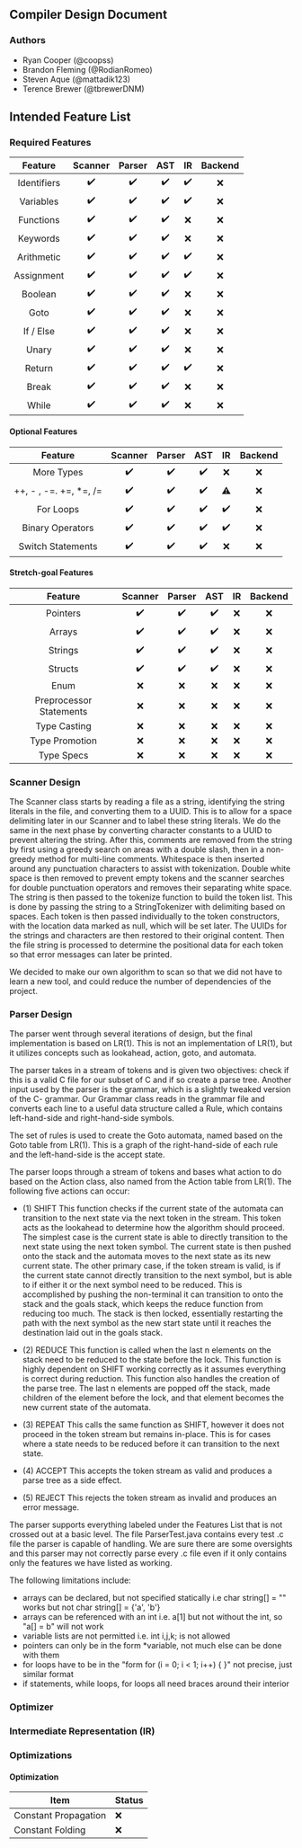 ## Compiler Design Document

### Authors
* Ryan Cooper (@coopss)
* Brandon Fleming (@RodianRomeo)
* Steven Aque (@mattadik123)
* Terence Brewer (@tbrewerDNM)

## Intended Feature List

### Required Features
| Feature     | Scanner            | Parser              | AST                 | IR                  | Backend             |
| :--------:  | :----------------: | :-----------------: | :-----------------: | :-----------------: | :-----------------: |
| Identifiers | :heavy_check_mark: | :heavy_check_mark:  | :heavy_check_mark:  | :heavy_check_mark:  | :x:                 |
| Variables   | :heavy_check_mark: | :heavy_check_mark:  | :heavy_check_mark:  | :heavy_check_mark:  | :x:                 |
| Functions   | :heavy_check_mark: | :heavy_check_mark:  | :heavy_check_mark:  | :x:                 | :x:                 |
| Keywords    | :heavy_check_mark: | :heavy_check_mark:  | :heavy_check_mark:  | :x:                 | :x:                 |
| Arithmetic  | :heavy_check_mark: | :heavy_check_mark:  | :heavy_check_mark:  | :heavy_check_mark:  | :x:                 |
| Assignment  | :heavy_check_mark: | :heavy_check_mark:  | :heavy_check_mark:  | :heavy_check_mark:  | :x:                 |
| Boolean     | :heavy_check_mark: | :heavy_check_mark:  | :heavy_check_mark:  | :x:                 | :x:                 |
| Goto        | :heavy_check_mark: | :heavy_check_mark:  | :heavy_check_mark:  | :x:                 | :x:                 |
| If / Else   | :heavy_check_mark: | :heavy_check_mark:  | :heavy_check_mark:  | :x:                 | :x:                 |
| Unary       | :heavy_check_mark: | :heavy_check_mark:  | :heavy_check_mark:  | :x:                 | :x:                 |
| Return      | :heavy_check_mark: | :heavy_check_mark:  | :heavy_check_mark:  | :heavy_check_mark:  | :x:                 |
| Break       | :heavy_check_mark: | :heavy_check_mark:  | :heavy_check_mark:  | :x:                 | :x:                 |
| While       | :heavy_check_mark: | :heavy_check_mark:  | :heavy_check_mark:  | :x:                 | :x:                 |
#### Optional Features
| Feature                 | Scanner            | Parser              | AST                 | IR                  | Backend             |
| :---------------------: | :----------------: | :-----------------: | :-----------------: | :-----------------: | :-----------------: |
| More Types              | :heavy_check_mark: | :heavy_check_mark:  | :heavy_check_mark:  | :x:  | :x:                 |
| ++, - , -=. +=, \*=, /= | :heavy_check_mark: | :heavy_check_mark:  | :heavy_check_mark:  | :warning:           | :x:                 |
| For Loops               | :heavy_check_mark: | :heavy_check_mark:  | :heavy_check_mark:  | :heavy_check_mark:  | :x:                 |
| Binary Operators        | :heavy_check_mark: | :heavy_check_mark:  | :heavy_check_mark:  | :heavy_check_mark:  | :x:                 |
| Switch Statements       | :heavy_check_mark: | :heavy_check_mark:  | :heavy_check_mark:  | :x:  | :x:                 |
#### Stretch-goal Features
| Feature                 | Scanner            | Parser              | AST                 | IR                  | Backend             |
| :---------------------: | :----------------: | :-----------------: | :-----------------: | :-----------------: | :-----------------: |
| Pointers                | :heavy_check_mark: | :heavy_check_mark:  | :heavy_check_mark:  | :x:  | :x:                 |
| Arrays                  | :heavy_check_mark: | :heavy_check_mark:  | :heavy_check_mark:  | :x:  | :x:                 |
| Strings                 | :heavy_check_mark: | :heavy_check_mark:  | :heavy_check_mark:  | :x:  | :x:                 |
| Structs                 | :heavy_check_mark: | :heavy_check_mark:  | :heavy_check_mark:  | :x:  | :x:                 |
| Enum                    | :x:                | :x:                 | :x:                 | :x:                 | :x:                 |
| Preprocessor Statements | :x:                | :x:                 | :x:                 | :x:                 | :x:                 |
| Type Casting            | :x:                | :x:                 | :x:                 | :x:                 | :x:                 |
| Type Promotion          | :x:                | :x:                 | :x:                 | :x:                 | :x:                 |
| Type Specs              | :x:                | :x:                 | :x:                 | :x:                 | :x:                 |

### Scanner Design
The Scanner class starts by reading a file as a string, identifying the string literals in the file, and converting them to a UUID. This is to allow for a space delimiting later in our Scanner and to label these string literals. We do the same in the next phase by converting character constants to a UUID to prevent altering the string. After this, comments are removed from the string by first using a greedy search on areas with a double slash, then in a non-greedy method for multi-line comments. Whitespace is then inserted around any punctuation characters to assist with tokenization. Double white space is then removed to prevent empty tokens and the scanner searches for double punctuation operators and removes their separating white space. The string is then passed to the tokenize function to build the token list. This is done by passing the string to a StringTokenizer with delimiting based on spaces. Each token is then passed individually to the token constructors, with the location data marked as null, which will be set later. The UUIDs for the strings and characters are then restored to their original content. Then the file string is processed to determine the positional data for each token so that error messages can later be printed.

We decided to make our own algorithm to scan so that we did not have to learn a new tool, and could reduce the number of dependencies of the project.

### Parser Design
The parser went through several iterations of design, but the final implementation is based on LR(1). This is not an implementation of LR(1), but it utilizes concepts such as lookahead, action, goto, and automata.

The parser takes in a stream of tokens and is given two objectives: check if this is a valid C file for our subset of C and if so create a parse tree. Another input used by the parser is the grammar, which is a slightly tweaked version of the C- grammar. Our Grammar class reads in the grammar file and converts each line to a useful data structure called a Rule, which contains left-hand-side and right-hand-side symbols.

The set of rules is used to create the Goto automata, named based on the Goto table from LR(1). This is a graph of the right-hand-side of each rule and the left-hand-side is the accept state.

The parser loops through a stream of tokens and bases what action to do based on the Action class, also named from the Action table from LR(1). The following five actions can occur:

* (1) SHIFT
This function checks if the current state of the automata can transition to the next state via the next token in the stream. This token acts as the lookahead to determine how the algorithm should proceed. The simplest case is the current state is able to directly transition to the next state using the next token symbol. The current state is then pushed onto the stack and the automata moves to the next state as its new current state. The other primary case, if the token stream is valid, is if the current state cannot directly transition to the next symbol, but is able to if either it or the next symbol need to be reduced. This is accomplished by pushing the non-terminal it can transition to onto the stack and the goals stack, which keeps the reduce function from reducing too much. The stack is then locked, essentially restarting the path with the next symbol as the new start state until it reaches the destination laid out in the goals stack.

* (2) REDUCE
This function is called when the last n elements on the stack need to be reduced to the state before the lock. This function is highly dependent on SHIFT working correctly as it assumes everything is correct during reduction. This function also handles the creation of the parse tree. The last n elements are popped off the stack, made children of the element before the lock, and that element becomes the new current state of the automata.

* (3) REPEAT
This calls the same function as SHIFT, however it does not proceed in the token stream but remains in-place. This is for cases where a state needs to be reduced before it can transition to the next state.

* (4) ACCEPT
This accepts the token stream as valid and produces a parse tree as a side effect.

* (5) REJECT
This rejects the token stream as invalid and produces an error message.

The parser supports everything labeled under the Features List that is not crossed out at a basic level. The file ParserTest.java contains every test .c file the parser is capable of handling. We are sure there are some oversights and this parser may not correctly parse every .c file even if it only contains only the features we have listed as working.

The following limitations include:
* arrays can be declared, but not specified statically i.e char string[] = "" works but not char string[] = {'a', 'b'}
* arrays can be referenced with an int i.e. a[1] but not without the int, so "a[] = b" will not work
* variable lists are not permitted i.e. int i,j,k; is not allowed
* pointers can only be in the form \*variable, not much else can be done with them
* for loops have to be in the "form for (i = 0; i < 1; i++) {  }" not precise, just similar format
* if statements, while loops, for loops all need braces around their interior


### Optimizer

### Intermediate Representation (IR)

### Optimizations

#### Optimization
| Item        | Status           |
| ------------- |-------------|
| Constant Propagation     | :x: |
| Constant Folding | :x: |
